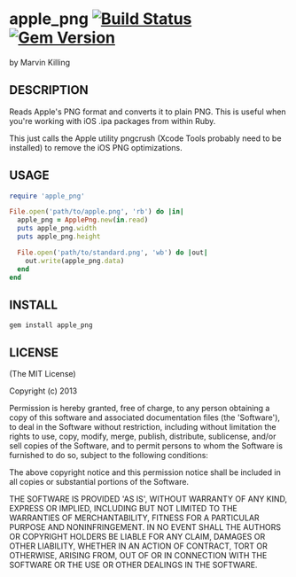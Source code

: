 # apple_png [![Build Status](https://travis-ci.org/mkilling/apple_png.png?branch=master)](https://travis-ci.org/mkilling/apple_png) [![Gem Version](https://badge.fury.io/rb/apple_png.png)](http://badge.fury.io/rb/apple_png)

by Marvin Killing

## DESCRIPTION

Reads Apple's PNG format and converts it to plain PNG. This is useful when you're working with iOS .ipa packages from within Ruby.

This just calls the Apple utility pngcrush (Xcode Tools probably need to be installed) to remove the iOS PNG optimizations.

## USAGE

```ruby
require 'apple_png'

File.open('path/to/apple.png', 'rb') do |in|
  apple_png = ApplePng.new(in.read)
  puts apple_png.width
  puts apple_png.height

  File.open('path/to/standard.png', 'wb') do |out|
  	out.write(apple_png.data)
  end
end
```

## INSTALL

`gem install apple_png`

## LICENSE

(The MIT License)

Copyright (c) 2013

Permission is hereby granted, free of charge, to any person obtaining
a copy of this software and associated documentation files (the
'Software'), to deal in the Software without restriction, including
without limitation the rights to use, copy, modify, merge, publish,
distribute, sublicense, and/or sell copies of the Software, and to
permit persons to whom the Software is furnished to do so, subject to
the following conditions:

The above copyright notice and this permission notice shall be
included in all copies or substantial portions of the Software.

THE SOFTWARE IS PROVIDED 'AS IS', WITHOUT WARRANTY OF ANY KIND,
EXPRESS OR IMPLIED, INCLUDING BUT NOT LIMITED TO THE WARRANTIES OF
MERCHANTABILITY, FITNESS FOR A PARTICULAR PURPOSE AND NONINFRINGEMENT.
IN NO EVENT SHALL THE AUTHORS OR COPYRIGHT HOLDERS BE LIABLE FOR ANY
CLAIM, DAMAGES OR OTHER LIABILITY, WHETHER IN AN ACTION OF CONTRACT,
TORT OR OTHERWISE, ARISING FROM, OUT OF OR IN CONNECTION WITH THE
SOFTWARE OR THE USE OR OTHER DEALINGS IN THE SOFTWARE.
